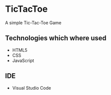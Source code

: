 # TicTacToe
A simple Tic-Tac-Toe Game

## Technologies which where used
- HTML5
- CSS
- JavaScript

## IDE
- Visual Studio Code
